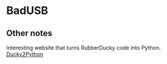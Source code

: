 # BadUSB


## Other notes

Interesting website that turns RubberDucky code into Python. [Ducky2Python](https://cedarctic.github.io/ducky2python/)
